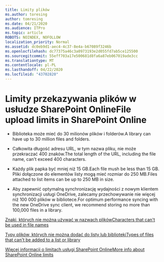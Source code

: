 ```yaml
---
title: Limity plików
ms.author: toresing
author: tomresing
ms.date: 04/21/2020
ms.audience: ITPro
ms.topic: article
ROBOTS: NOINDEX, NOFOLLOW
localization_priority: Normal
ms.assetid: dc0eb9d1-aec4-4c37-8e4a-b67089f3246b
ms.openlocfilehash: dc77375a46c3a0973193e2d055fd7ab5ce125500
ms.sourcegitcommit: 55eff703a17e500681d8fa6a87eb067019ade3cc
ms.translationtype: MT
ms.contentlocale: pl-PL
ms.lasthandoff: 04/22/2020
ms.locfileid: "43702820"
---
```

# <a name="file-upload-limits-in-sharepoint-online"></a><span data-ttu-id="69cc2-102">Limity przekazywania plików w usłudze SharePoint Online</span><span class="sxs-lookup"><span data-stu-id="69cc2-102">File upload limits in SharePoint Online</span></span>

- <span data-ttu-id="69cc2-103">Biblioteka może mieć do 30 milionów plików i folderów.</span><span class="sxs-lookup"><span data-stu-id="69cc2-103">A library can have up to 30 million files and folders.</span></span>
    
- <span data-ttu-id="69cc2-104">Całkowita długość adresu URL, w tym nazwa pliku, nie może przekraczać 400 znaków.</span><span class="sxs-lookup"><span data-stu-id="69cc2-104">The total length of the URL, including the file name, can't exceed 400 characters.</span></span>
    
- <span data-ttu-id="69cc2-105">Każdy plik papka być mniej niż 15 GB.</span><span class="sxs-lookup"><span data-stu-id="69cc2-105">Each file mush be less than 15 GB.</span></span> <span data-ttu-id="69cc2-106">Pliki dołączone do elementów listy mogą mieć rozmiar do 250 MB.</span><span class="sxs-lookup"><span data-stu-id="69cc2-106">Files attached to list items can be up to 250 MB in size.</span></span>
    
- <span data-ttu-id="69cc2-107">Aby zapewnić optymalną synchronizację wydajności z nowym klientem synchronizacji usługi OneDrive, zalecamy przechowywanie nie więcej niż 100 000 plików w bibliotece.</span><span class="sxs-lookup"><span data-stu-id="69cc2-107">For optimum performance syncing with the new OneDrive sync client, we recommend storing no more than 100,000 files in a library.</span></span> 
    
[<span data-ttu-id="69cc2-108">Znaki, których nie można używać w nazwach plików</span><span class="sxs-lookup"><span data-stu-id="69cc2-108">Characters that can't be used in file names</span></span>](https://go.microsoft.com/fwlink/?linkid=866430)
  
[<span data-ttu-id="69cc2-109">Typy plików, których nie można dodać do listy lub biblioteki</span><span class="sxs-lookup"><span data-stu-id="69cc2-109">Types of files that can't be added to a list or library</span></span>](https://go.microsoft.com/fwlink/?linkid=273757)
  
[<span data-ttu-id="69cc2-110">Więcej informacji o limitach usługi SharePoint Online</span><span class="sxs-lookup"><span data-stu-id="69cc2-110">More info about SharePoint Online limits</span></span>](https://go.microsoft.com/fwlink/?linkid=271273)
  

